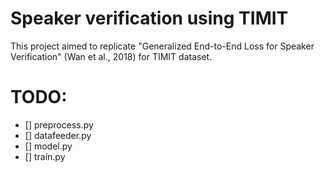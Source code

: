 # Speaker verification using TIMIT

This project aimed to replicate "Generalized End-to-End Loss for Speaker Verification" (Wan et al., 2018) for TIMIT dataset.

# TODO:
- [] preprocess.py
- [] datafeeder.py
- [] model.py
- [] train.py